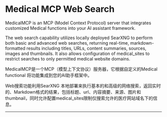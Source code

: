 # Medical MCP Web Search 

MedicalMCP is an MCP (Model Context Protocol) server that integrates customized Medical functions into your AI assistant framework.

The web search capability utilizes locally deployed SearXNG to perform both basic and advanced web searches, returning real-time, markdown-formatted results including titles, URLs, content summaries, sources, images and thumbnails. It also allows configuration of medical_sites to restrict searches to only permitted medical website domains.

MedicalMCP是一个MCP（模型上下文协议）服务器，它根据自定义的Medical functional 将功能集成到您的AI助手框架中。

Web搜索功能利用SearXNG 本地部署来执行基本的和高级的网络搜索，返回实时的、Markdown格式的结果，包括标题、url、内容摘要、来源、图片和thumbnail，同时允许配置medical_sites限制仅搜索允许的医疗网站域名下的信息。



---


